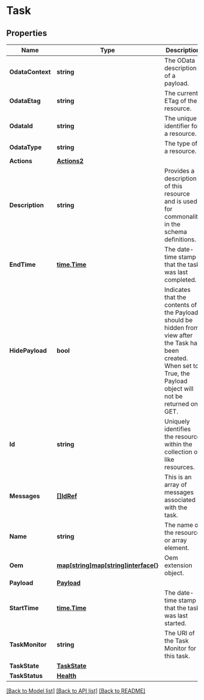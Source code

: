 # Task

## Properties
Name | Type | Description | Notes
------------ | ------------- | ------------- | -------------
**OdataContext** | **string** | The OData description of a payload. | [optional] 
**OdataEtag** | **string** | The current ETag of the resource. | [optional] 
**OdataId** | **string** | The unique identifier for a resource. | 
**OdataType** | **string** | The type of a resource. | 
**Actions** | [**Actions2**](Actions_2.md) |  | [optional] 
**Description** | **string** | Provides a description of this resource and is used for commonality  in the schema definitions. | [optional] 
**EndTime** | [**time.Time**](time.Time.md) | The date-time stamp that the task was last completed. | [optional] 
**HidePayload** | **bool** | Indicates that the contents of the Payload should be hidden from view after the Task has been created.  When set to True, the Payload object will not be returned on GET. | [optional] 
**Id** | **string** | Uniquely identifies the resource within the collection of like resources. | 
**Messages** | [**[]IdRef**](idRef.md) | This is an array of messages associated with the task. | [optional] 
**Name** | **string** | The name of the resource or array element. | 
**Oem** | [**map[string]map[string]interface{}**](map[string]interface{}.md) | Oem extension object. | [optional] 
**Payload** | [**Payload**](Payload.md) |  | [optional] 
**StartTime** | [**time.Time**](time.Time.md) | The date-time stamp that the task was last started. | [optional] 
**TaskMonitor** | **string** | The URI of the Task Monitor for this task. | [optional] 
**TaskState** | [**TaskState**](TaskState.md) |  | [optional] 
**TaskStatus** | [**Health**](Health.md) |  | [optional] 

[[Back to Model list]](../README.md#documentation-for-models) [[Back to API list]](../README.md#documentation-for-api-endpoints) [[Back to README]](../README.md)


